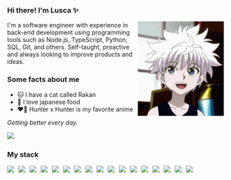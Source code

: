 ### Hi there! I'm Lusca ✨️

<img align="right" src="assets/killua.gif" width="200"/>

I'm a software engineer with experience in back-end development using programming tools such as Node.js, TypeScript, Python, SQL, Git, and others. Self-taught, proactive and always looking to improve products and ideas.

### Some facts about me

- 🐱️ I have a cat called Rakan
- 🍣️ I love japanese food
- ❤️‍🔥️ Hunter x Hunter is my favorite anime

_Getting better every day._

<img src="https://www.codewars.com/users/lucasrngl/badges/small"/>

### My stack

<div style="display: flex; gap: 10px;">
    <img src="https://img.shields.io/badge/JavaScript-3178C6?style=for-the-badge&logo=javascript&logoColor=white"/>
    <img src="https://img.shields.io/badge/TypeScript-3178C6?style=for-the-badge&logo=typescript&logoColor=white"/>
    <img src="https://img.shields.io/badge/Node.js-3178C6?style=for-the-badge&logo=nodedotjs&logoColor=white"/>
    <img src="https://img.shields.io/badge/Express-3178C6?style=for-the-badge&logo=express&logoColor=white"/>
    <img src="https://img.shields.io/badge/nestjs-3178C6?style=for-the-badge&logo=nestjs&logoColor=white"/>
    <img src="https://img.shields.io/badge/Yarn-3178C6?style=for-the-badge&logo=yarn&logoColor=white"/>
    <img src="https://img.shields.io/badge/npm-3178C6?style=for-the-badge&logo=npm&logoColor=white"/>
    <img src="https://img.shields.io/badge/Python-3178C6?style=for-the-badge&logo=python&logoColor=white"/>
    <img src="https://img.shields.io/badge/HTML5-3178C6?style=for-the-badge&logo=html5&logoColor=white"/>
    <img src="https://img.shields.io/badge/CSS3-3178C6?style=for-the-badge&logo=css3&logoColor=white"/>
    <img src="https://img.shields.io/badge/PostgreSQL-3178C6?style=for-the-badge&logo=postgresql&logoColor=white"/>
    <img src="https://img.shields.io/badge/MySQL-3178C6?style=for-the-badge&logo=mysql&logoColor=white"/>
    <img src="https://img.shields.io/badge/MongoDB-3178C6?style=for-the-badge&logo=mongodb&logoColor=white"/>
    <img src="https://img.shields.io/badge/Jest-3178C6?style=for-the-badge&logo=jest&logoColor=white"/>
    <img src="https://img.shields.io/badge/Git-3178C6?style=for-the-badge&logo=git&logoColor=white"/>
    <img src="https://img.shields.io/badge/Docker-3178C6?style=for-the-badge&logo=docker&logoColor=white"/>
    <img src="https://img.shields.io/badge/Google_Cloud-3178C6?style=for-the-badge&logo=google-cloud&logoColor=white"/>
</div>
